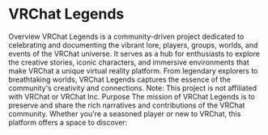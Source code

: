 # VRChat Legends 
Overview 
VRChat Legends is a community-driven project dedicated to celebrating and documenting the vibrant lore, players, groups, worlds, and events of the VRChat universe. It serves as a hub for enthusiasts to explore the creative stories, iconic characters, and immersive environments that make VRChat a unique virtual reality platform. From legendary explorers to breathtaking worlds, VRChat Legends captures the essence of the community's creativity and connections.
Note: This project is not affiliated with VRChat or VRChat Inc.
Purpose 
The mission of VRChat Legends is to preserve and share the rich narratives and contributions of the VRChat community. Whether you're a seasoned player or new to VRChat, this platform offers a space to discover:
